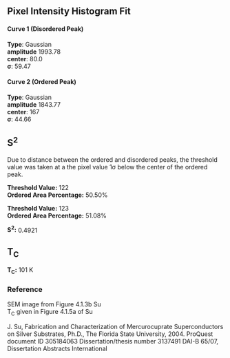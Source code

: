## Pixel Intensity Histogram Fit

#### Curve 1 (Disordered Peak)
**Type**: Gaussian\
**amplitude** 1993.78\
**center**: 80.0\
**σ**: 59.47

#### Curve 2 (Ordered Peak)
**Type**: Gaussian\
**amplitude** 1843.77\
**center**: 167\
**σ**: 44.66



## S<sup>2</sup>

Due to distance between the ordered and disordered peaks, the
threshold value was taken at a the pixel value
1σ below the center of the ordered peak.

**Threshold Value:** 122\
**Ordered Area Percentage:** 50.50%


**Threshold Value:** 123\
**Ordered Area Percentage:** 51.08%

**S<sup>2</sup>:** 0.4921

## T<sub>C</sub>
**T<sub>C</sub>:**  101 K


### Reference
SEM image from Figure 4.1.3b Su\
T<sub>C</sub> given in Figure 4.1.5a of Su


J. Su, Fabrication and Characterization of Mercurocuprate Superconductors on Silver Substrates, Ph.D., The Florida State University, 2004.
ProQuest document ID   305184063
Dissertation/thesis number  3137491
DAI-B 65/07, Dissertation Abstracts International